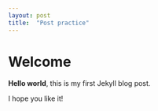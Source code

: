 ```yaml
---
layout: post
title:  "Post practice"
---
```


# Welcome

**Hello world**, this is my first Jekyll blog post.

I hope you like it!